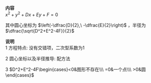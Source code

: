 **内容**  
$x^2+y^2+Dx+Ey+F=0$  
  
其中圆心坐标为 $\left(-\dfrac{D}{2},\ -\dfrac{E}{2}\right)$ ，半径为 $\dfrac{\sqrt{D^2+E^2-4F}}{2}$  
  
**说明**  
1 方程特点: 没有交错项，二次型系数为1  
  
2 圆心坐标以及半径推导: 配方法  
  
3 $D^2+E^2-4F\begin{cases}<0&图形不存在\\\ =0&一个点\\\ >0&圆\end{cases}$  
